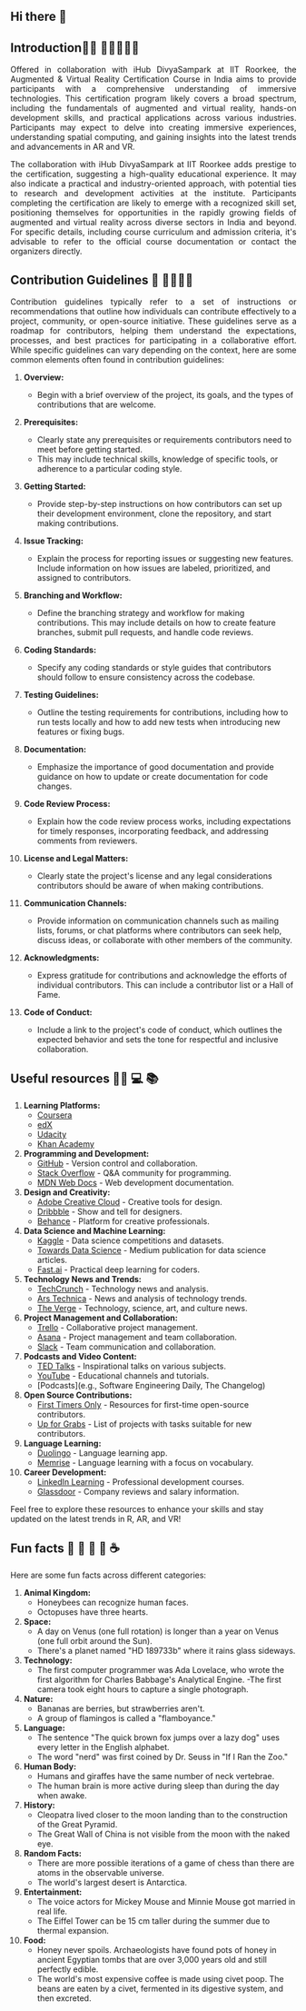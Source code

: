 ## Hi there 👋


## Introduction🙋‍♀️ :tada::tada::tada::tada::tada:

<p align="justify">
   Offered in collaboration with iHub DivyaSampark at IIT Roorkee, the Augmented & Virtual Reality Certification Course in India 
   aims to provide participants with a comprehensive understanding of immersive technologies. This certification program likely 
   covers a broad spectrum, including the fundamentals of augmented and virtual reality, hands-on development skills, and practical 
   applications across various industries. Participants may expect to delve into creating immersive experiences, understanding spatial 
   computing, and gaining insights into the latest trends and advancements in AR and VR.
</p>

<p align="justify">
    The collaboration with iHub DivyaSampark at IIT Roorkee adds prestige to the certification, suggesting a 
    high-quality educational experience. It may also indicate a practical and industry-oriented approach, with 
    potential ties to research and development activities at the institute. Participants completing the certification 
    are likely to emerge with a recognized skill set, positioning themselves for opportunities in the rapidly growing 
    fields of augmented and virtual reality across diverse sectors in India and beyond. For specific details, including 
    course curriculum and admission criteria, it's advisable to refer to the official course documentation or contact 
    the organizers directly.
</p>


## Contribution Guidelines 🌈 :star2::star2::star2::star2:
<p align="justify">
   Contribution guidelines typically refer to a set of instructions or recommendations that outline how 
   individuals can contribute effectively to a project, community, or open-source initiative. These guidelines 
   serve as a roadmap for contributors, helping them understand the expectations, processes, and best practices 
   for participating in a collaborative effort. While specific guidelines can vary depending on the context, here 
   are some common elements often found in contribution guidelines:
</p>


1. **Overview:**
   - Begin with a brief overview of the project, its goals, and the types of contributions that are welcome.

2. **Prerequisites:**
   - Clearly state any prerequisites or requirements contributors need to meet before getting started.
   - This may include technical skills, knowledge of specific tools, or adherence to a particular coding style.

3. **Getting Started:**
   - Provide step-by-step instructions on how contributors can set up their development environment, clone the repository, and start making contributions.

4. **Issue Tracking:**
   -  Explain the process for reporting issues or suggesting new features. Include information on how issues are labeled, prioritized, and assigned to contributors.

5. **Branching and Workflow:**
   -  Define the branching strategy and workflow for making contributions. This may include details on how to create feature branches, submit pull requests, and handle code reviews.

6. **Coding Standards:**
   -  Specify any coding standards or style guides that contributors should follow to ensure consistency across the codebase.

7. **Testing Guidelines:**
   -  Outline the testing requirements for contributions, including how to run tests locally and how to add new tests when introducing new features or fixing bugs.

8. **Documentation:**
   -  Emphasize the importance of good documentation and provide guidance on how to update or create documentation for code changes.

9. **Code Review Process:**
    -  Explain how the code review process works, including expectations for timely responses, incorporating feedback, and addressing comments from reviewers.

10. **License and Legal Matters:**
    -  Clearly state the project's license and any legal considerations contributors should be aware of when making contributions.

11. **Communication Channels:**
    -  Provide information on communication channels such as mailing lists, forums, or chat platforms where contributors can seek help, discuss ideas, or collaborate with other members of the community.

12. **Acknowledgments:**
    - Express gratitude for contributions and acknowledge the efforts of individual contributors. This can include a contributor list or a Hall of Fame.

13. **Code of Conduct:**
    -  Include a link to the project's code of conduct, which outlines the expected behavior and sets the tone for respectful and inclusive collaboration.
   
      
## Useful resources 👩‍💻 :computer: :books: 

1. **Learning Platforms:**
   - [Coursera](https://www.coursera.org/)
   - [edX](https://https://www.edx.org/)
   - [Udacity](https://www.udacity.com/)
   - [Khan Academy](https://www.khanacademy.org/)
2. **Programming and Development:**
   - [GitHub](https://github.com/) - Version control and collaboration.
   - [Stack Overflow](https://stackoverflow.com/) - Q&A community for programming.
   - [MDN Web Docs](https://developer.mozilla.org/en-US/docs/Learn) - Web development documentation.
3. **Design and Creativity:**
   - [Adobe Creative Cloud](https://www.adobe.com/creativecloud/tools.html) - Creative tools for design.
   - [Dribbble](https://dribbble.com/) - Show and tell for designers.
   - [Behance](https://www.behance.net/) - Platform for creative professionals.
4. **Data Science and Machine Learning:**
   - [Kaggle](https://www.kaggle.com/) - Data science competitions and datasets.
   - [Towards Data Science](https://towardsdatascience.com/) - Medium publication for data science articles.
   - [Fast.ai](https://www.fast.ai/) - Practical deep learning for coders.
5. **Technology News and Trends:**
   - [TechCrunch](https://techcrunch.com/) - Technology news and analysis.
   - [Ars Technica](https://arstechnica.com/) - News and analysis of technology trends.
   - [The Verge](https://www.theverge.com/) - Technology, science, art, and culture news.
6. **Project Management and Collaboration:**
   - [Trello](https://trello.com/) - Collaborative project management.
   - [Asana](https://asana.com/) - Project management and team collaboration.
   - [Slack](https://slack.com/intl/en-in/) - Team communication and collaboration.
7. **Podcasts and Video Content:**
   - [TED Talks](https://www.ted.com/playlists/171/the_most_popular_ted_talks_of_all_time) - Inspirational talks on various subjects.
   - [YouTube](https://www.youtube.com/) - Educational channels and tutorials.
   - [Podcasts](e.g., Software Engineering Daily, The Changelog)
8. **Open Source Contributions:**
   - [First Timers Only](https://www.firsttimersonly.com/) - Resources for first-time open-source contributors.
   - [Up for Grabs](https://up-for-grabs.net/) - List of projects with tasks suitable for new contributors.
9. **Language Learning:**
   - [Duolingo](https://www.duolingo.com/) - Language learning app.
   - [Memrise](https://www.memrise.com/) - Language learning with a focus on vocabulary.
10. **Career Development:**
      - [LinkedIn Learning](https://www.linkedin.com/learning/topics/professional-development) - Professional development courses.
      - [Glassdoor](https://www.glassdoor.co.in/index.htm) - Company reviews and salary information.

Feel free to explore these resources to enhance your skills and stay updated on the latest trends in R, AR, and VR!

##  Fun facts 🍿 :pizza: :hamburger: :icecream: :coffee:

Here are some fun facts across different categories:

1. **Animal Kingdom:**
   - Honeybees can recognize human faces.
   - Octopuses have three hearts.
2. **Space:**
   - A day on Venus (one full rotation) is longer than a year on Venus (one full orbit around the Sun).
   - There's a planet named "HD 189733b" where it rains glass sideways.
3. **Technology:**
   - The first computer programmer was Ada Lovelace, who wrote the first algorithm for Charles Babbage's Analytical Engine.
   -The first camera took eight hours to capture a single photograph.
4. **Nature:**
   - Bananas are berries, but strawberries aren't.
   - A group of flamingos is called a "flamboyance."
5. **Language:**
   - The sentence "The quick brown fox jumps over a lazy dog" uses every letter in the English alphabet.
   - The word "nerd" was first coined by Dr. Seuss in "If I Ran the Zoo."
6. **Human Body:**
   - Humans and giraffes have the same number of neck vertebrae.
   - The human brain is more active during sleep than during the day when awake.
7. **History:**
   - Cleopatra lived closer to the moon landing than to the construction of the Great Pyramid.
   - The Great Wall of China is not visible from the moon with the naked eye.
8. **Random Facts:**
   - There are more possible iterations of a game of chess than there are atoms in the observable universe.
   - The world's largest desert is Antarctica.
9. **Entertainment:**
   - The voice actors for Mickey Mouse and Minnie Mouse got married in real life.
   - The Eiffel Tower can be 15 cm taller during the summer due to thermal expansion.
10. **Food:**
      - Honey never spoils. Archaeologists have found pots of honey in ancient Egyptian tombs that are over 3,000 years old and still perfectly edible.
      - The world's most expensive coffee is made using civet poop. The beans are eaten by a civet, fermented in its digestive system, and then excreted.


<!--
🧙 Remember, you can do mighty things with the power of [Markdown](https://docs.github.com/github/writing-on-github/getting-started-with-writing-and-formatting-on-github/basic-writing-and-formatting-syntax)
-->

